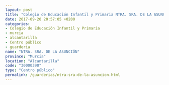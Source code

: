 ```yaml
---
layout: post
title: "Colegio de Educación Infantil y Primaria NTRA. SRA. DE LA ASUNCIÓN"
date: 2017-09-20 20:57:05 +0200
categories:
- Colegio de Educación Infantil y Primaria
- murcia
- alcantarilla
- Centro público
- guarderia
name: "NTRA. SRA. DE LA ASUNCIÓN"
province: "Murcia"
location: "Alcantarilla"
code: "30000390"
type: "Centro público"
permalink: /guarderias/ntra-sra-de-la-asuncion.html
---
```


